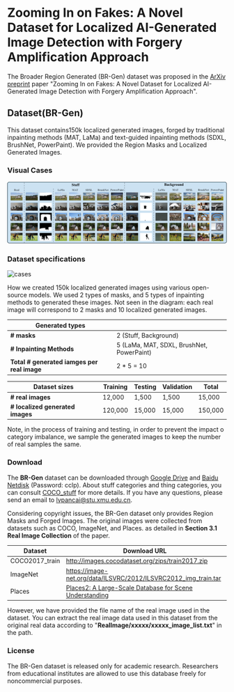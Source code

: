 # Zooming In on Fakes: A Novel Dataset for Localized AI-Generated Image Detection with Forgery Amplification Approach

The Broader Region Generated (BR-Gen) dataset was proposed in the [ArXiv preprint]() paper "Zooming In on Fakes: A Novel Dataset for Localized AI-Generated Image Detection with Forgery Amplification Approach".

## Dataset(BR-Gen)

This dataset contains150k localized generated images, forged by traditional inpainting methods (MAT, LaMa) and text-guided inpainting methods (SDXL, BrushNet, PowerPaint). We provided the Region Masks and Localized Generated Images.

### Visual Cases

![cases](figs/cases.png)



### Dataset specifications

![cases](figs/br-gen.png)

How we created 150k localized generated images using various open-source models. We used 2 types of masks, and 5 types of inpainting methods to generated these images. Not seen in the diagram: each real image will correspond to 2 masks and 10 localized generated images.

| Generated types                             |                                           |
| ------------------------------------------- | ----------------------------------------- |
| **# masks**                                 | 2 (Stuff, Background)                     |
| **# Inpainting Methods**                    | 5 (LaMa, MAT, SDXL, BrushNet, PowerPaint) |
| **Total # generated iamges per real image** | 2 * 5 = 10                                |

| Dataset sizes                    | Training | Testing | Validation | Total   |
| -------------------------------- | -------- | ------- | ---------- | ------- |
| **# real images**                | 12,000   | 1,500   | 1,500      | 15,000  |
| **# localized generated images** | 120,000  | 15,000  | 15,000     | 150,000 |

Note, in the process of training and testing, in order  to prevent the impact o category imbalance, we sample the generated images to keep the number of real samples the same.



### Download

The **BR-Gen** dataset can be downloaded through [Google Drive](https://drive.google.com/drive/folders/1lPILaotrTplG5P83cugBnKM1EwUJFA9d?usp=sharing) and [Baidu Netdisk](https://pan.baidu.com/s/1cXgXm4EefC1sCw8vwadB_w) (Password: cclp). About stuff categories and thing categories, you can consult [COCO_stuff](https://github.com/nightrome/cocostuff) for more details. If you have any questions, please send an email to [lvpancai@stu.xmu.edu.cn](mailto:lvpancai@stu.xmu.edu.cn). 



Considering copyright issues, the BR-Gen dataset only provides Region Masks and Forged Images. The original images were collected from datasets such as COCO, ImageNet, and Places. as detailed in **Section 3.1 Real Image Collection** of the paper.

| Dataset        | Download URL                                                 |
| -------------- | ------------------------------------------------------------ |
| COCO2017_train | http://images.cocodataset.org/zips/train2017.zip             |
| ImageNet       | https://image-net.org/data/ILSVRC/2012/ILSVRC2012_img_train.tar |
| Places         | [Places2: A Large-Scale Database for Scene Understanding](http://places2.csail.mit.edu/download.html) |

However, we have provided the file name of the real image used in the dataset. You can extract the real image data used in this dataset from the original real data according to "**RealImage/xxxxx/xxxxx_image_list.txt**" in the path.



### License

The BR-Gen dataset is released only for academic research. Researchers from educational institutes are allowed to use this database freely for noncommercial purposes.

